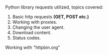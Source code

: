 Python library requests utilized, topics covered:  
1. Basic http requests <b> (GET, POST etc.) </b>
2. Working with proxies.  
3. Changing the user agent.
4. Download content.  
5. Status codes.   


Working with "httpbin.org"
